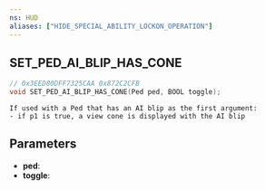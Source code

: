 ```yaml
---
ns: HUD
aliases: ["HIDE_SPECIAL_ABILITY_LOCKON_OPERATION"]
---
```

## SET_PED_AI_BLIP_HAS_CONE

```c
// 0x3EED80DFF7325CAA 0x872C2CFB
void SET_PED_AI_BLIP_HAS_CONE(Ped ped, BOOL toggle);
```

```
If used with a Ped that has an AI blip as the first argument:
- if p1 is true, a view cone is displayed with the AI blip
```

## Parameters
* **ped**:
* **toggle**:

